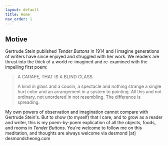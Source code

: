 ```yaml
---
layout: default
title: Home
nav_order: 1
---
```


## Motive

Gertrude Stein published _Tender Buttons_ in 1914 and I imagine generations of writers have since enjoyed and struggled with her work. We readers are thrust into the thick of a world re-imagined and re-examined with the impelling first poem:

> A CARAFE, THAT IS A BLIND GLASS.
> 
> A kind in glass and a cousin, a spectacle and nothing strange a single hurt color and an arrangement in a system to pointing. All this and not ordinary, not unordered in not resembling. The difference is spreading.

My own powers of observation and imagination cannot compare with Gertrude Stein's. But to show (to myself) that I care, and to grow as a reader and writer, this is my poem-by-poem explication of all the objects, foods, and rooms in _Tender Buttons_. You're welcome to follow me on this meditation, and thoughts are always welcome via desmond [at] desmondcheong.com
